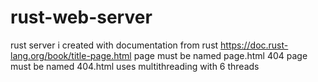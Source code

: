 # rust-web-server
rust server i created with documentation from rust https://doc.rust-lang.org/book/title-page.html
page must be named page.html
404 page must be named 404.html
uses multithreading with 6 threads
